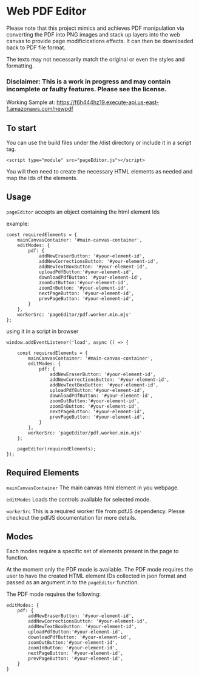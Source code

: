 
# Web PDF Editor

Please note that this project mimics and achieves PDF manipulation via converting the PDF into PNG images and stack up layers into the web canvas to provide page modificications effects. It can then be downloaded back to PDF file format.

The texts may not necessarily match the original or even the styles and formatting.


### Disclaimer: This is a work in progress and may contain incomplete or faulty features. Please see the license.


Working Sample at: https://f6h444hz19.execute-api.us-east-1.amazonaws.com/newpdf

## To start

You can use the build files under the /dist directory or include it in a script tag.

`<script type="module" src="pageEditor.js"></script>`

You will then need to create the necessary HTML elements as needed and map the Ids of the elements.

## Usage

`pageEditor` accepts an object containing the html element Ids

example:
```
const requiredElements = {
    mainCanvasContainer: '#main-canvas-container',
    editModes: {
        pdf: {
            addNewEraserButton: '#your-element-id',
            addNewCorrectionsButton: '#your-element-id',
            addNewTextBoxButton: '#your-element-id',
            uploadPdfButton:'#your-element-id',
            downloadPdfButton: '#your-element-id',
            zoomOutButton:'#your-element-id',
            zoomInButton: '#your-element-id',
            nextPageButton: '#your-element-id',
            prevPageButton: '#your-element-id',
        }
    },
    workerSrc: 'pageEditor/pdf.worker.min.mjs'
};
```

using it in a script in browser
```
window.addEventListener('load', async () => {
    
    const requiredElements = {
        mainCanvasContainer: '#main-canvas-container',
        editModes: {
            pdf: {
                addNewEraserButton: '#your-element-id',
                addNewCorrectionsButton: '#your-element-id',
                addNewTextBoxButton: '#your-element-id',
                uploadPdfButton:'#your-element-id',
                downloadPdfButton: '#your-element-id',
                zoomOutButton:'#your-element-id',
                zoomInButton: '#your-element-id',
                nextPageButton: '#your-element-id',
                prevPageButton: '#your-element-id',
            }
        },
        workerSrc: 'pageEditor/pdf.worker.min.mjs'
    };

    pageEditor(requiredElements);
}); 
```

## Required Elements

`mainCanvasContainer` The main canvas html element in you webpage.

`editModes` Loads the controls available for selected mode.

`workerSrc` This is a required worker file from pdfJS dependency. Plesse checkout the pdfJS documentation for more details.


## Modes

Each modes require a specific set of elements present in the page to function.

At the moment only the PDF mode is available. The PDF mode requires the user to
have the created HTML element IDs collected in json format and passed as an argument in to the `pageEditor` function.

The PDF mode requires the following:
```
editModes: {
    pdf: {
        addNewEraserButton: '#your-element-id',
        addNewCorrectionsButton: '#your-element-id',
        addNewTextBoxButton: '#your-element-id',
        uploadPdfButton:'#your-element-id',
        downloadPdfButton: '#your-element-id',
        zoomOutButton:'#your-element-id',
        zoomInButton: '#your-element-id',
        nextPageButton: '#your-element-id',
        prevPageButton: '#your-element-id',
    }
}
```

